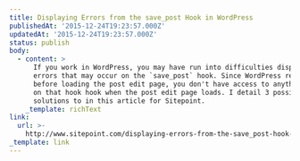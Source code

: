 ```yaml
---
title: Displaying Errors from the save_post Hook in WordPress
publishedAt: '2015-12-24T19:23:57.000Z'
updatedAt: '2015-12-24T19:23:57.000Z'
status: publish
body:
  - content: >
      If you work in WordPress, you may have run into difficulties displaying
      errors that may occur on the `save_post` hook. Since WordPress redirects
      before loading the post edit page, you don't have access to anything done
      on that hook hook when the post edit page loads. I detail 3 possible
      solutions to in this article for Sitepoint.
    _template: richText
link:
  url: >-
    http://www.sitepoint.com/displaying-errors-from-the-save_post-hook-in-wordpress/
_template: link
---
```


